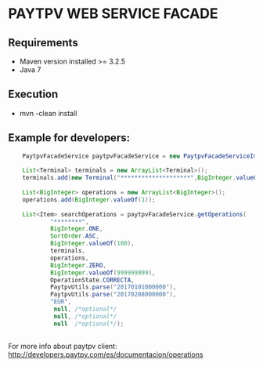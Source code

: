 # PAYTPV WEB SERVICE FACADE 
 
## Requirements 
- Maven version installed >= 3.2.5
- Java 7

## Execution
- mvn -clean install

## Example for developers:
```java
	PaytpvFacadeService paytpvFacadeService = new PaytpvFacadeServiceImpl();
	
	List<Terminal> terminals = new ArrayList<Terminal>();
	terminals.add(new Terminal("********************",BigInteger.valueOf(****)));
	
	List<BigInteger> operations = new ArrayList<BigInteger>();
	operations.add(BigInteger.valueOf(1));
	
	List<Item> searchOperations = paytpvFacadeService.getOperations(
			"********",
			BigInteger.ONE, 
			SortOrder.ASC,
			BigInteger.valueOf(100),
			terminals, 
			operations, 
			BigInteger.ZERO,
			BigInteger.valueOf(999999999),
			OperationState.CORRECTA, 
			PaytpvUtils.parse("20170101000000"),
			PaytpvUtils.parse("20170208000000"),
			"EUR",				 
			 null, /*optional*/ 
			 null, /*optional*/
			 null  /*optional*/);
	
```

For more info about paytpv client: http://developers.paytpv.com/es/documentacion/operations